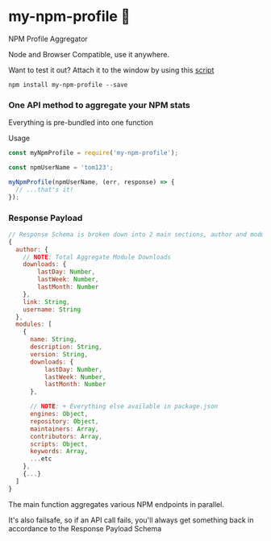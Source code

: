 # my-npm-profile :hatched_chick:
NPM Profile Aggregator

Node and Browser Compatible, use it anywhere.

Want to test it out? Attach it to the window by using this [script](https://raw.githubusercontent.com/cmswalker/my-npm-profile/master/myNpmProfile.js)

```
npm install my-npm-profile --save
```

### One API method to aggregate your NPM stats
Everything is pre-bundled into one function

Usage

```javascript
const myNpmProfile = require('my-npm-profile');

const npmUserName = 'tom123';

myNpmProfile(npmUserName, (err, response) => {
  // ...that's it!
});
```

### Response Payload
```javascript
// Response Schema is broken down into 2 main sections, author and modules
{
  author: {
    // NOTE: Total Aggregate Module Downloads
    downloads: {
        lastDay: Number,
        lastWeek: Number,
        lastMonth: Number
    },
    link: String,
    username: String    
  },
  modules: [
    {
      name: String,
      description: String,
      version: String,
      downloads: {
          lastDay: Number,
          lastWeek: Number,
          lastMonth: Number
      },

      // NOTE: + Everything else available in package.json
      engines: Object,
      repository: Object,
      maintainers: Array,
      contributors: Array,      
      scripts: Object,
      keywords: Array,
      ...etc
    },
    {...}    
  ]
}

```

The main function aggregates various NPM endpoints in parallel.

It's also failsafe, so if an API call fails, you'll always get something back in accordance to the Response Payload Schema
